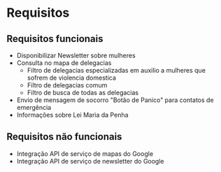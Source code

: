 # Requisitos
## Requisitos funcionais
* Disponibilizar Newsletter sobre mulheres
* Consulta no mapa de delegacias
  * Filtro de delegacias especializadas em auxilio a mulheres que sofrem de violencia domestica
  * Filtro de delegacias comum
  * Filtro de busca de todas as delegacias
* Envio de mensagem de socorro "Botão de Panico" para contatos de emergência
* Informações sobre Lei Maria da Penha

## Requisitos não funcionais
* Integração API de serviço de mapas do Google
* Integração API de serviço de newsletter do Google
